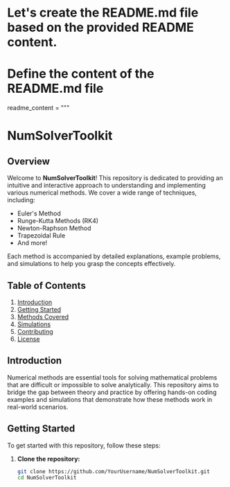 # Let's create the README.md file based on the provided README content.

# Define the content of the README.md file
readme_content = """
# NumSolverToolkit

## Overview

Welcome to **NumSolverToolkit**! This repository is dedicated to providing an intuitive and interactive approach to understanding and implementing various numerical methods. We cover a wide range of techniques, including:

- Euler's Method
- Runge-Kutta Methods (RK4)
- Newton-Raphson Method
- Trapezoidal Rule
- And more!

Each method is accompanied by detailed explanations, example problems, and simulations to help you grasp the concepts effectively.

## Table of Contents

1. [Introduction](#introduction)
2. [Getting Started](#getting-started)
3. [Methods Covered](#methods-covered)
4. [Simulations](#simulations)
5. [Contributing](#contributing)
6. [License](#license)

## Introduction

Numerical methods are essential tools for solving mathematical problems that are difficult or impossible to solve analytically. This repository aims to bridge the gap between theory and practice by offering hands-on coding examples and simulations that demonstrate how these methods work in real-world scenarios.

## Getting Started

To get started with this repository, follow these steps:

1. **Clone the repository:**
   ```bash
   git clone https://github.com/YourUsername/NumSolverToolkit.git
   cd NumSolverToolkit
